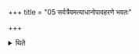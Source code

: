 +++
title = "05 सर्वत्रैवमत्याधानोपावहरणे भवतः"

+++

<details><summary>थिते</summary>

5. In this manner only do the act of placing upon and the act of taking away occur.
</details>
